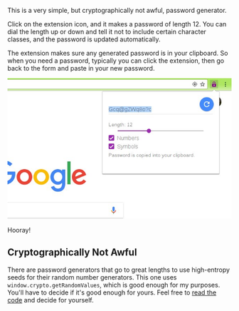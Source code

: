 This is a very simple,
but cryptographically not awful,
password generator.

Click on the extension icon, and it makes a password of length 12.
You can dial the length up or down and tell it not to include certain character classes,
and the password is updated automatically.

The extension makes sure any generated password is in your clipboard.
So when you need a password,
typically you can click the extension,
then go back to the form and paste in your new password.

![Screenshot](res/screenshot.jpg)

Hooray!


Cryptographically Not Awful
---------------------------

There are password generators that go to great lengths to use
high-entropy seeds for their random number generators.
This one uses `window.crypto.getRandomValues`,
which is good enough for my purposes.
You'll have to decide if it's good enough for yours.
Feel free to
[read the code](js/popup.js)
and decide for yourself.

